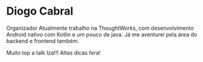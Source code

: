 # Diogo Cabral
Organizador
Atualmente trabalho na ThoughtWorks, com desenvolvimento Android nativo com Kotlin e um pouco de java. Já me aventurei pela área do backend e frontend também.

Muito top a talk Iza!!! Altas dicas fera!
